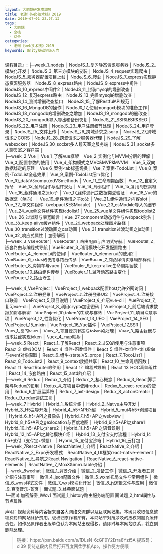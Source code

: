 ```yaml
---
layout: 大前端研发攻城狮
title: 老谢《web技术栈》2019
date: 2019-07-02 22:07:13
tags:
  - 大前端
  - 全栈
  - 综合
categories:
  - 老谢《web技术栈》2019
keywords: Unity基础初级入门
---
```

课程目录』: 
├─week_1_nodejs
│      NodeJS_1_复习静态资源服务器
│      NodeJS_2_模块化开发
│      NodeJS_3_第三方模块的安装
│      NodeJS_4_request实现爬虫
│      NodeJS_5_服务器配置项目上线
│      NodeJS_6_爬虫
│      NodeJS_7_express实现静态资源服务器
│      NodeJS_8_express路由
│      NodeJS_9_express中间件
│      NodeJS_10_express中间件2
│      NodeJS_11_封装mysql的增删改查
│      NodeJS_12_复习express路由
│      NodeJS_13_完善mysql的增删改查
│      NodeJS_14_测试增删改查接口
│      NodeJS_15_了解RestfulAPI规范
│      NodeJS_16_MongoDB的操作
│      NodeJS_17_使用mongodb模块的准备工作
│      NodeJS_18_mongodb的增删改查之增加
│      NodeJS_19_mongodb的删改查
│      NodeJS_20_mongodb导入导出和备份恢复
│      NodeJS_21_SSR&BSR&SEO
│      NodeJS_22_用户注册
│      NodeJS_23_用户注册细节处理
│      NodeJS_24_用户登录
│      NodeJS_25_文件上传
│      NodeJS_26_跨域请求之jsonp
│      NodeJS_27_跨域请求之CORS
│      NodeJS_28_跨域请求之服务器代理
│      NodeJS_29_了解websocket
│      NodeJS_30_socket多人聊天室之服务端
│      NodeJS_31_socket多人聊天室之客户端
│      
├─week_2_Vue
│      Vue_1_了解Vue框架
│      Vue_2_实例化与MVVM分层的理解
│      Vue_3_配置参数的使用
│      Vue_4_架构模式之MVC&MVP&MVVM
│      Vue_5_双向数据绑定的原理
│      Vue_6_案例-tab标签切换
│      Vue_7_案例-TodoList
│      Vue_8_案例-TodoList全选效果
│      Vue_9_案例-TodoList细节优化
│      Vue_10_dataVScomputedVSmethods
│      Vue_11_生命周期函数
│      Vue_12_自定义指令
│      Vue_13_全局组件与组件规范
│      Vue_14_局部组件
│      Vue_15_复用的搜索框
│      Vue_16_组件通讯之父to子
│      Vue_17_组件通讯之数据类型验证
│      Vue_18_Vue的数据流（单向）
│      Vue_19_组件通讯之子to父
│      Vue_21_组件通讯之内容slot
│      Vue_22_单文件组件（webpack&ESModule）
│      Vue_23_esModule导入的细节
│      Vue_24_vue单文件组件实现todolist1
│      Vue_25_vue单文件组件实现todolist2
│      Vue_26_过滤器与零宽断言
│      Vue_27_component动态组件与webpack别名
│      Vue_28_keep-alive缓存组件
│      Vue_29_webpack处理图片路径
│      Vue_30_transition过渡动画之css动画
│      Vue_31_transition过渡动画之js动画
│      Vue_32_响应式属性
│      加密解密
│      
├─week_3_VueRouter
│      VueRouter_1_路由配置与声明式导航
│      VueRouter_2_嵌套路由与编程式导航
│      VueRouter_3_利用模块化开发配置路由
│      VueRouter_4_elementui的使用1
│      VueRouter_5_elementui的使用2
│      VueRouter_6_axios的使用与路由传参
│      VueRouter_7_商品详情页与局部样式
│      VueRouter_8_购物车与vuex
│      VueRouter_9_keep-alive生命周期函数
│      VueRouter_10_路由组件传参
│      VueRouter_11_监听动态路由变化
│      VueRouter_12_路由守卫
│  
<!-- more -->    
├─week_4_VueProject
│      VueProject_1_webpack配置host允许外网访问
│      VueProject_2_注册登录
│      VueProject_3_注册登录UI2
│      VueProject_4_注册接口联调
│      VueProject_5_项目说明
│      VueProject_6_介绍vue-cli
│      VueProject_7_复习vue-cli
│      VueProject_8_利用crypto加密密码
│      VueProject_9_前后端请求数据加密与解密
│      VueProject_10_token的生成与存储
│      VueProject_11_项目注意事项
│      VueProject_12_性能优化
│      VueProject_13_UEO
│      VueProject_14_SEO
│      VueProject_15_mixin
│      VueProject_16_Vue插件
│      VueProject_17_SSR
│      Vuex_1_复习vuex
│      Vuex_2_项目登录状态与token的处理
│      Vuex_3_路由拦截与请求拦截实现token
│      Vuex_4_map映射
│      
├─week_5 React
│      React_1_了解React
│      React_2_JSX的使用与注意事项
│      React_3_虚拟DOM
│      React_4_组件-函数组件
│      React_5_组件-类组件-this指向与event对象获取
│      React_6_组件-state_VS_props
│      React_7_TodoList1
│      React_8_TodoList2
│      React_9_context数据共享
│      React_10_生命周期函数
│      React_11_ReactRouter的使用
│      React_12_编程式导航
│      React_13_HOC高阶组件
│      React_14_嵌套路由
│      React_15_antd的介绍
│      
├─week_6 Redux
│      Redux_1_介绍
│      Redux_2_核心概念
│      Redux_3_React脚手架与Redux的使用
│      Redux_4_在项目中使用redux
│      Redux_5_react-redux的使用
│      Redux_6_扩展运算符
│      Redux_7_ant-design
│      Redux_8_actionCreator
│      Redux_9_redux调试工具
│      
├─week_7 Hybrid
│      Hybrid_1_系统介绍
│      Hybrid_2_Native主导开发
│      Hybrid_3_H5主导开发
│      Hybrid_4_h5+API介绍
│      Hybrid_5_mui与h5+创建项目
│      Hybrid_6_h5+API之摄像头
│      Hybrid_7_h5+API之webview
│      Hybrid_8_h5+API之geolocation与百度地图
│      Hybrid_9_h5+API之share1
│      Hybrid_10_h5+API之share2
│      Hybrid_11_h5+API之语音识别
│      Hybrid_12_h5+API之其他模块介绍
│      Hybrid_13_支付宝支付流程
│      Hybrid_14 h5+支付（支付宝+微信）
│      Hybrid_15_支付宝沙箱
│      Hybrid_16_云打包
│      
├─week_7React-Native
│      ReactNative_1_介绍
│      ReactNative_2_介绍
│      ReactNative_3_Expo开发模式
│      ReactNative_4_UI框架react-native-element
│      ReactNative_5_导航之React Navigation
│      ReactNative_6_react-native-elements
│      ReactNative_7_MobX&immutable介绍
│      
├─week_8wechat
│      微信_1_背景介绍
│      微信_2_准备工作
│      微信_3_开发者工具介绍与注意事项
│      微信_4_json配置文件
│      微信_5_wxml布局文件与常用组件
│      微信_6_wxss样式文件
│      微信_7_wxs模块化开发
│      微信_8_js逻辑文件与应用
│      微信_9_百度音乐-首页
│      面试题_3_经典面试题
│      
└─面试
        加密解密_IWov1
        面试题_1_history路由服务端配置
        面试题_2_html属性与节点属性
<div class="post-copyright">
    <div class="post-copyright__author">
      <span class="post-copyright-meta">声明：视频资料等内容据来自各大网络交流群以及互联网收集，本网只收取信息整理费用和网站维护费用，版权归原作者所有，本网站不对所涉及的版权问题负法律责任，如作品原作者出版单位认为本网站出现侵权，请即时与本网站联系，将立刻删除处理。 </span>
    </div>
</div>

<blockquote class="blockquote-center">
链接：https://pan.baidu.com/s/1DLsN-6zGF9Y2Erra8Yzf5A 
提取码：cl39 
复制这段内容后打开百度网盘手机App，操作更方便哦
</blockquote>

